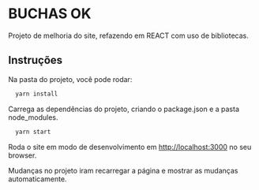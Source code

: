 # BUCHAS OK

Projeto de melhoria do site, refazendo em REACT com uso de bibliotecas.

## Instruções

Na pasta do projeto, você pode rodar:


```bash
  yarn install
```
Carrega as dependências do projeto, criando o package.json e a pasta node_modules.

```bash
  yarn start
```

Roda o site em modo de desenvolvimento em [http://localhost:3000](http://localhost:3000) no seu browser.

Mudanças no projeto iram recarregar a página e mostrar as mudanças automaticamente.
